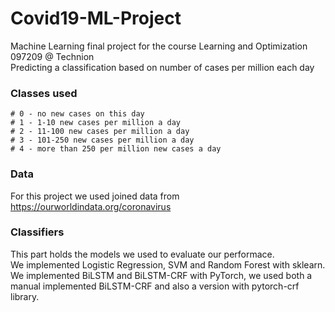 # Covid19-ML-Project
Machine Learning final project for the course Learning and Optimization 097209 @ Technion \
Predicting a classification based on number of cases per million each day 
### Classes used
```
# 0 - no new cases on this day
# 1 - 1-10 new cases per million a day
# 2 - 11-100 new cases per million a day
# 3 - 101-250 new cases per million a day
# 4 - more than 250 per million new cases a day
```
### Data
For this project we used joined data from https://ourworldindata.org/coronavirus

### Classifiers
This part holds the models we used to evaluate our performace. <br>
We implemented Logistic Regression, SVM and Random Forest with sklearn. <br>
We implemented BiLSTM and BiLSTM-CRF with PyTorch, we used both a manual implemented BiLSTM-CRF and also a version with pytorch-crf library. <br>

